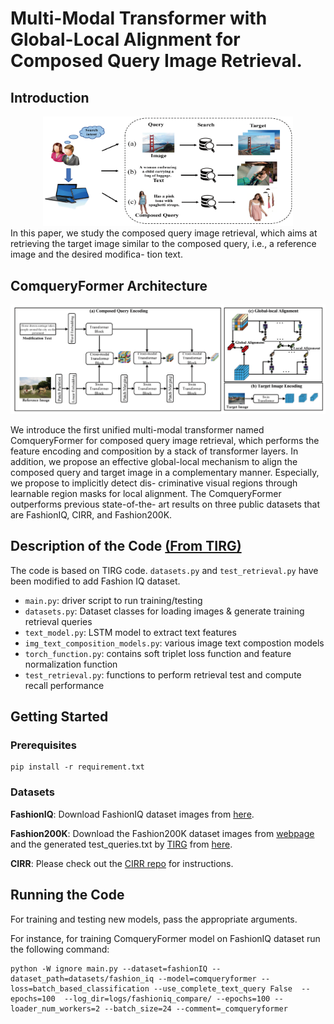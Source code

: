 # Multi-Modal Transformer with Global-Local Alignment for Composed Query Image Retrieval.

## Introduction
<div align=center><img src="figs/figure_0.png" width="400"></div>
In this paper, we study the composed query image retrieval, which aims at retrieving the target image similar to the composed query, i.e., a reference image and the desired modifica- tion text. 

## ComqueryFormer Architecture 
<div align=center><img src="figs/figure_2.png" width="600"></div>

We introduce the first unified multi-modal transformer named ComqueryFormer for composed query image retrieval, which performs the feature encoding and composition by a stack of transformer layers. In addition, we propose an effective global-local mechanism to align the composed query and target image in a complementary manner. Especially, we propose to implicitly detect dis- criminative visual regions through learnable region masks for local alignment. The ComqueryFormer outperforms previous state-of-the- art results on three public datasets that are FashionIQ, CIRR, and Fashion200K.

## Description of the Code [(From TIRG)](https://github.com/google/tirg/edit/master/README.md)
The code is based on TIRG code. 
`datasets.py` and `test_retrieval.py` have been modified to add Fashion IQ dataset.
- `main.py`: driver script to run training/testing
- `datasets.py`: Dataset classes for loading images & generate training retrieval queries
- `text_model.py`: LSTM model to extract text features
- `img_text_composition_models.py`: various image text compostion models 
- `torch_function.py`: contains soft triplet loss function and feature normalization function
- `test_retrieval.py`: functions to perform retrieval test and compute recall performance


## Getting Started
### Prerequisites
```
pip install -r requirement.txt
```

### Datasets

**FashionIQ**: Download FashionIQ dataset images from [here](https://github.com/hongwang600/fashion-iq-metadata). 

**Fashion200K**: Download the Fashion200K dataset images from [webpage](https://github.com/xthan/fashion-200k) and the generated test_queries.txt by [TIRG](https://github.com/google/tirg/edit/master/README.md) from [here](https://storage.googleapis.com/image_retrieval_css/test_queries.txt). 

**CIRR**: Please check out the [CIRR repo](https://github.com/Cuberick-Orion/CIRR#download-cirr-dataset) for instructions. 

## Running the Code

For training and testing new models, pass the appropriate arguments. 

For instance, for training ComqueryFormer model on FashionIQ dataset run the following command:

```
python -W ignore main.py --dataset=fashionIQ --dataset_path=datasets/fashion_iq --model=comqueryformer --loss=batch_based_classification --use_complete_text_query False  --epochs=100  --log_dir=logs/fashioniq_compare/ --epochs=100 --loader_num_workers=2 --batch_size=24 --comment=_comqueryformer
```










